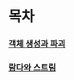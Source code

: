 # 목차

### [객체 생성과 파괴](02-Creating-and-Destroying-Objects/README.md)

### [람다와 스트림](07-Lambdas-and-Streams/README.md)